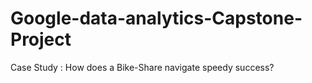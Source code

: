 # Google-data-analytics-Capstone-Project
Case Study : How does a Bike-Share navigate speedy success? 
